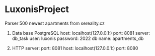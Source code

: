 # LuxonisProject
Parser 500 newest apartments from sereality.cz

1) Data base PostgreSQL
    host: localhost(127.0.0.1:)
    port: 8081
    server: db_task
    user: luxonis
    password: 2022
    db name: apartments_db
    
2) HTTP server:  port: 8081
    host: localhost(127.0.0.1:)
    port: 8080

